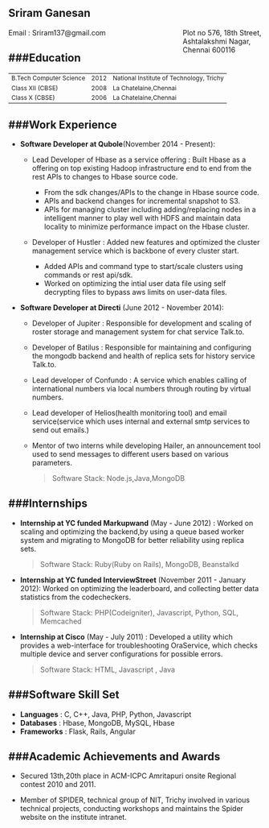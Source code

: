 Sriram Ganesan
--------------
<div style="float:right;align:right">
Plot no 576, 18th Street,  <br />
Ashtalakshmi Nagar,  <br />
Chennai 600116  <br />
</div>
<div>
Email         : Sriram137@gmail.com <br /> 
</div>

###Education
------------
<table style="font-size:12px">
    <tr>
        <td>B.Tech Computer Science</td>
        <td>2012 </td>
        <td>National Institute of Technology, Trichy</td>
    </tr>
    <tr>
        <td>Class XII (CBSE)</td>
        <td>2008 </td>
        <td>La Chatelaine,Chennai</td>
    </tr>
    <tr>
        <td>Class X   (CBSE)</td>
        <td> 2006 </td>
        <td>La Chatelaine,Chennai</td>
    </tr>
</table>

###Work Experience
------------------

* **Software Developer at Qubole**(November 2014 - Present):
  * Lead Developer of Hbase as a service offering : Built Hbase as a offering on top existing Hadoop infrastructure end to end from the rest    APIs to changes to Hbase source code. 
      * From the sdk changes/APIs to the change in Hbase source code.
      * APIs and backend changes for incremental snapshot to S3.
      * APIs for managing cluster including adding/replacing nodes in a intelligent manner to play well with HDFS and maintain data locality to minimize performance impact on the Hbase cluster.
      
  * Developer of Hustler : Added new features and optimized the cluster management service which is backbone of every cluster start.
      * Added APIs and command type to start/scale clusters using commands or rest api/sdk.
      * Worked on optimizing the intial user data file using self decrypting files to bypass aws limits on user-data files.

* **Software Developer at Directi** (June 2012 - November 2014): 
  * Developer of Jupiter : Responsible for development and scaling of  roster storage and management system for chat service Talk.to. 
  * Developer of Batilus : Responsible for maintaining and configuring the mongodb backend and health of replica sets for history service Talk.to. 
  * Lead developer of Confundo : A service which enables calling of international numbers via local numbers through routing by virtual numbers.
  * Lead developer of Helios(health monitoring tool) and email service(service which uses internal and external smtp services to send out emails.)
  * Mentor of two interns while developing Hailer, an announcement tool used to send messages to different users based on various parameters.

    > Software Stack: Node.js,Java,MongoDB

###Internships
--------------

* **Internship at YC funded Markupwand** (May - June 2012) : Worked on scaling and optimizing the backend,by using a queue based worker system and migrating to MongoDB for better reliability using replica sets.  

    > Software Stack: Ruby(Ruby on Rails), MongoDB, Beanstalkd

* **Internship at YC funded InterviewStreet** (November 2011 - January 2012): Worked on optimizing the leaderboard, and collecting better data statistics from the codecheckers.

    > Software Stack: PHP(Codeigniter), Javascript, Python, SQL, Memcached
   
* **Internship at Cisco** (May - July 2011) : Developed a utility which provides a web-interface for troubleshooting OraService, which checks multiple device and server configurations for possible errors.  

    > Software Stack: HTML, Javascript , Java

###Software Skill Set
---------------------
* **Languages**         : C, C++, Java, PHP, Python, Javascript
* **Databases**         : Hbase, MongoDB, MySQL, Hbase
* **Frameworks**        : Flask, Rails, Angular

###Academic Achievements and Awards
-----------------------------------
* Secured 13th,20th place in ACM-ICPC Amritapuri onsite Regional contest 2010
  and 2011.

* Member of SPIDER, technical group of NIT, Trichy involved in various technical projects, conducting workshops and maintains the Spider website on the institute intranet.

